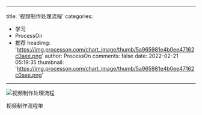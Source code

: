 
---
title: '视频制作处理流程'
categories: 
 - 学习
 - ProcessOn
 - 推荐
headimg: 'https://img.processon.com/chart_image/thumb/5a965981e4b0ee47162c0aee.png'
author: ProcessOn
comments: false
date: 2022-02-21 05:19:35
thumbnail: 'https://img.processon.com/chart_image/thumb/5a965981e4b0ee47162c0aee.png'
---

<div>   
<img class="thumb" alt="视频制作处理流程" src="https://img.processon.com/chart_image/thumb/5a965981e4b0ee47162c0aee.png" referrerpolicy="no-referrer">
<p>视频制作流程单</p>  
</div>
            